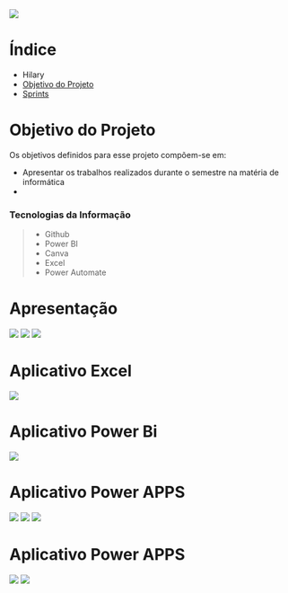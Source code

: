 
<img src="bem vindo.png">
</p>




# Índice
* Hilary 
* [Objetivo do Projeto](#objetivo-do-projeto)
* [Sprints](#sprints) 


# Objetivo do Projeto
Os objetivos definidos para esse projeto compõem-se em: 

* Apresentar os trabalhos realizados durante o semestre na matéria de informática
* 
 ### Tecnologias da Informação
 > * Github
 > * Power BI
>  * Canva
>  * Excel
>  * Power Automate

# Apresentação
<img src="canva hilary 1.png">
<img src="canva hilary 2.png">
<img src="canva hilary 3.png">

# Aplicativo Excel

<img src="excel hilary.png">


# Aplicativo Power Bi

<img src="power bi.png">


# Aplicativo Power APPS

 <img src="power apps 1.png">

<img src="power apps 2.png">

<img src="power apps 3.png">

# Aplicativo Power APPS
 <img src="automate.png">
 <img src="tela automate.png">

<!-- ## Obrigado por acessar nosso GitHub! :sparkles: -->
<p align="center">
<img alt=" />
</p>
